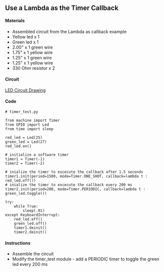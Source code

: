 ## Use a Lambda as the Timer Callback

#### Materials
 - Assembled circuit from the Lambda as callback example
 - Yellow led x 1
 - Green led x 1
 - 2.00" x 1 green wire
 - 1.75" x 1 yellow wire
 - 1.25" x 1 green wire
 - 1.25" x 1 yellow wire
 - 330 Ohm resistor x 2

 #### Circuit
[LED Circuit Drawing](lesson02-05.pdf)

#### Code
```
# timer_test.py

from machine import Timer
from GPIO import Led
from time import sleep

red_led = Led(25)
green_led = Led(27)
red_led.on()

# initialize a software timer
timer1 = Timer(-1)
timer2 = Timer(-2)

# inialize the timer to excecute the callback after 1.5 seconds
timer1.init(period=1500, mode=Timer.ONE_SHOT, callback=lambda t : red_led.off())
# inialize the timer to excecute the callback every 200 ms
timer2.init(period=200, mode=Timer.PERIODIC, callback=lambda t : green_led.toggle())

try:
    while True:
        sleep(.01)
except KeyboardInterrupt:
    red_led.off()
    green_led.off()
    timer1.deinit()
    timer2.deinit()
```
#### Instructions
 - Assemble the circuit
 - Modify the timer_test module - add a PERIODIC timer to toggle the green led every 200 ms
